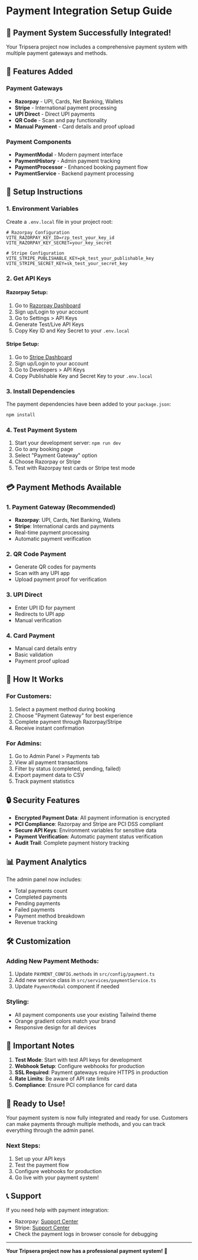 # Payment Integration Setup Guide

## 🎉 Payment System Successfully Integrated!

Your Tripsera project now includes a comprehensive payment system with multiple payment gateways and methods.

## 🚀 Features Added

### Payment Gateways
- **Razorpay** - UPI, Cards, Net Banking, Wallets
- **Stripe** - International payment processing
- **UPI Direct** - Direct UPI payments
- **QR Code** - Scan and pay functionality
- **Manual Payment** - Card details and proof upload

### Payment Components
- **PaymentModal** - Modern payment interface
- **PaymentHistory** - Admin payment tracking
- **PaymentProcessor** - Enhanced booking payment flow
- **PaymentService** - Backend payment processing

## 🔧 Setup Instructions

### 1. Environment Variables

Create a `.env.local` file in your project root:

```env
# Razorpay Configuration
VITE_RAZORPAY_KEY_ID=rzp_test_your_key_id
VITE_RAZORPAY_KEY_SECRET=your_key_secret

# Stripe Configuration  
VITE_STRIPE_PUBLISHABLE_KEY=pk_test_your_publishable_key
VITE_STRIPE_SECRET_KEY=sk_test_your_secret_key
```

### 2. Get API Keys

#### Razorpay Setup:
1. Go to [Razorpay Dashboard](https://dashboard.razorpay.com/)
2. Sign up/Login to your account
3. Go to Settings > API Keys
4. Generate Test/Live API Keys
5. Copy Key ID and Key Secret to your `.env.local`

#### Stripe Setup:
1. Go to [Stripe Dashboard](https://dashboard.stripe.com/)
2. Sign up/Login to your account
3. Go to Developers > API Keys
4. Copy Publishable Key and Secret Key to your `.env.local`

### 3. Install Dependencies

The payment dependencies have been added to your `package.json`:

```bash
npm install
```

### 4. Test Payment System

1. Start your development server: `npm run dev`
2. Go to any booking page
3. Select "Payment Gateway" option
4. Choose Razorpay or Stripe
5. Test with Razorpay test cards or Stripe test mode

## 💳 Payment Methods Available

### 1. Payment Gateway (Recommended)
- **Razorpay**: UPI, Cards, Net Banking, Wallets
- **Stripe**: International cards and payments
- Real-time payment processing
- Automatic payment verification

### 2. QR Code Payment
- Generate QR codes for payments
- Scan with any UPI app
- Upload payment proof for verification

### 3. UPI Direct
- Enter UPI ID for payment
- Redirects to UPI app
- Manual verification

### 4. Card Payment
- Manual card details entry
- Basic validation
- Payment proof upload

## 🎯 How It Works

### For Customers:
1. Select a payment method during booking
2. Choose "Payment Gateway" for best experience
3. Complete payment through Razorpay/Stripe
4. Receive instant confirmation

### For Admins:
1. Go to Admin Panel > Payments tab
2. View all payment transactions
3. Filter by status (completed, pending, failed)
4. Export payment data to CSV
5. Track payment statistics

## 🔒 Security Features

- **Encrypted Payment Data**: All payment information is encrypted
- **PCI Compliance**: Razorpay and Stripe are PCI DSS compliant
- **Secure API Keys**: Environment variables for sensitive data
- **Payment Verification**: Automatic payment status verification
- **Audit Trail**: Complete payment history tracking

## 📊 Payment Analytics

The admin panel now includes:
- Total payments count
- Completed payments
- Pending payments
- Failed payments
- Payment method breakdown
- Revenue tracking

## 🛠️ Customization

### Adding New Payment Methods:
1. Update `PAYMENT_CONFIG.methods` in `src/config/payment.ts`
2. Add new service class in `src/services/paymentService.ts`
3. Update `PaymentModal` component if needed

### Styling:
- All payment components use your existing Tailwind theme
- Orange gradient colors match your brand
- Responsive design for all devices

## 🚨 Important Notes

1. **Test Mode**: Start with test API keys for development
2. **Webhook Setup**: Configure webhooks for production
3. **SSL Required**: Payment gateways require HTTPS in production
4. **Rate Limits**: Be aware of API rate limits
5. **Compliance**: Ensure PCI compliance for card data

## 🎉 Ready to Use!

Your payment system is now fully integrated and ready for use. Customers can make payments through multiple methods, and you can track everything through the admin panel.

### Next Steps:
1. Set up your API keys
2. Test the payment flow
3. Configure webhooks for production
4. Go live with your payment system!

## 📞 Support

If you need help with payment integration:
- Razorpay: [Support Center](https://razorpay.com/support/)
- Stripe: [Support Center](https://support.stripe.com/)
- Check the payment logs in browser console for debugging

---

**Your Tripsera project now has a professional payment system! 🚀**
